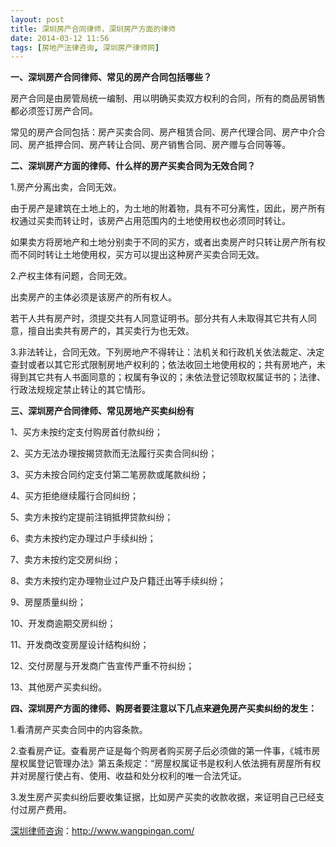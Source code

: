 ```yaml
---
layout: post
title: 深圳房产合同律师，深圳房产方面的律师
date: 2014-03-12 11:56
tags: [房地产法律咨询, 深圳房产律师网]
---
```

<strong>一、深圳房产合同律师、常见的房产合同包括哪些？</strong>

房产合同是由房管局统一编制、用以明确买卖双方权利的合同，所有的商品房销售都必须签订房产合同。

常见的房产合同包括：房产买卖合同、房产租赁合同、房产代理合同、房产中介合同、房产抵押合同、房产转让合同、房产销售合同、房产赠与合同等等。

<strong>二、深圳房产方面的律师、什么样的房产买卖合同为无效合同？</strong>

1.房产分离出卖，合同无效。

由于房产是建筑在土地上的，为土地的附着物，具有不可分离性，因此，房产所有权通过买卖而转让时，该房产占用范围内的土地使用权也必须同时转让。

如果卖方将房地产和土地分别卖于不同的买方，或者出卖房产时只转让房产所有权而不同时转让土地使用权，买方可以提出这种房产买卖合同无效。

2.产权主体有问题，合同无效。

出卖房产的主体必须是该房产的所有权人。

若干人共有房产时，须提交共有人同意证明书。部分共有人未取得其它共有人同意，擅自出卖共有房产的，其买卖行为也无效。

3.非法转让，合同无效。下列房地产不得转让：法机关和行政机关依法裁定、决定查封或者以其它形式限制房地产权利的；依法收回土地使用权的；共有房地产，未得到其它共有人书面同意的；权属有争议的；未依法登记领取权属证书的；法律、行政法规规定禁止转让的其它情形。

<strong>三、深圳房产合同律师、常见房地产买卖纠纷有</strong>

1、买方未按约定支付购房首付款纠纷；

2、买方无法办理按揭贷款而无法履行买卖合同纠纷；

3、买方未按合同约定支付第二笔房款或尾款纠纷；

4、买方拒绝继续履行合同纠纷；

5、卖方未按约定提前注销抵押贷款纠纷；

6、卖方未按约定办理过户手续纠纷；

7、卖方未按约定交房纠纷；

8、卖方未按约定办理物业过户及户籍迁出等手续纠纷；

9、房屋质量纠纷；

10、开发商逾期交房纠纷；

11、开发商改变房屋设计结构纠纷；

12、交付房屋与开发商广告宣传严重不符纠纷；

13、其他房产买卖纠纷。

<strong>四、深圳房产方面的律师、购房者要注意以下几点来避免房产买卖纠纷的发生：</strong>

1.看清房产买卖合同中的内容条款。

2.查看房产证。查看房产证是每个购房者购买房子后必须做的第一件事，《城市房屋权属登记管理办法》第五条规定：“房屋权属证书是权利人依法拥有房屋所有权并对房屋行使占有、使用、收益和处分权利的唯一合法凭证。

3.发生房产买卖纠纷后要收集证据，比如房产买卖的收款收据，来证明自己已经支付过房产费用。

<a href="http://www.wangpingan.com/">深圳律师咨询</a>：<a href="http://www.wangpingan.com/">http://www.wangpingan.com/</a>

